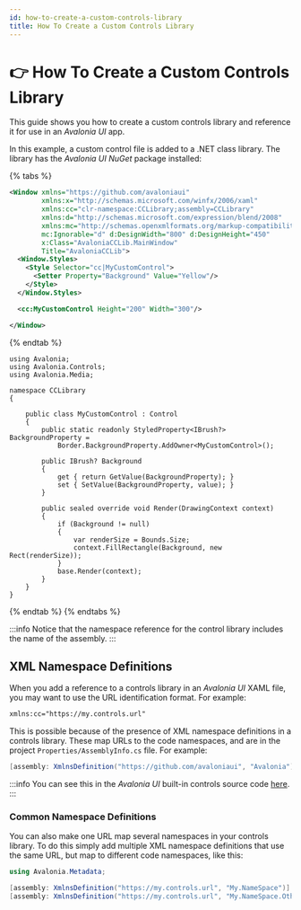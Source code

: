 ```yaml
---
id: how-to-create-a-custom-controls-library
title: How To Create a Custom Controls Library
---
```


# 👉 How To Create a Custom Controls Library

This guide shows you how to create a custom controls library and reference it for use in an _Avalonia UI_ app.

<!--<img src="/img/gitbook-import/assets/image (22) (3).png" alt=""/>-->

In this example, a custom control file is added to a .NET class library. The library has the _Avalonia UI_ _NuGet_ package installed:

<!--<img src="/img/gitbook-import/assets/image (11) (2).png" alt=""/>-->

{% tabs %}
```xml title='XAML'
<Window xmlns="https://github.com/avaloniaui"
        xmlns:x="http://schemas.microsoft.com/winfx/2006/xaml"
        xmlns:cc="clr-namespace:CCLibrary;assembly=CCLibrary"
        xmlns:d="http://schemas.microsoft.com/expression/blend/2008"
        xmlns:mc="http://schemas.openxmlformats.org/markup-compatibility/2006"
        mc:Ignorable="d" d:DesignWidth="800" d:DesignHeight="450"
        x:Class="AvaloniaCCLib.MainWindow"
        Title="AvaloniaCCLib">
  <Window.Styles>
    <Style Selector="cc|MyCustomControl">
      <Setter Property="Background" Value="Yellow"/>
    </Style>
  </Window.Styles>

  <cc:MyCustomControl Height="200" Width="300"/>

</Window>
```
{% endtab %}

``` title='C#'
using Avalonia;
using Avalonia.Controls;
using Avalonia.Media;

namespace CCLibrary
{

    public class MyCustomControl : Control
    {
        public static readonly StyledProperty<IBrush?> BackgroundProperty =
            Border.BackgroundProperty.AddOwner<MyCustomControl>();

        public IBrush? Background
        {
            get { return GetValue(BackgroundProperty); }
            set { SetValue(BackgroundProperty, value); }
        }

        public sealed override void Render(DrawingContext context)
        {
            if (Background != null)
            {
                var renderSize = Bounds.Size;
                context.FillRectangle(Background, new Rect(renderSize));
            }
            base.Render(context);
        }
    }
}
```
{% endtab %}
{% endtabs %}

:::info
Notice that the namespace reference for the control library includes the name of the assembly.
:::

## XML Namespace Definitions

When you add a reference to a controls library in an _Avalonia UI_ XAML file, you may want to use the URL identification format. For example:&#x20;

```xml
xmlns:cc="https://my.controls.url"
```

This is possible because of the presence of XML namespace definitions in a controls library. These map URLs to the code namespaces, and are in the project `Properties/AssemblyInfo.cs` file. For example:&#x20;

```csharp
[assembly: XmlnsDefinition("https://github.com/avaloniaui", "Avalonia")]
```

:::info
You can see this in the _Avalonia UI_ built-in controls source code [here](https://github.com/AvaloniaUI/Avalonia/blob/master/src/Avalonia.Controls/Properties/AssemblyInfo.cs).&#x20;
:::

### Common Namespace Definitions&#x20;

You can also make one URL map several namespaces in your controls library. To do this simply add multiple XML namespace definitions that use the same URL, but map to different code namespaces, like this:&#x20;

```cs
using Avalonia.Metadata;

[assembly: XmlnsDefinition("https://my.controls.url", "My.NameSpace")]
[assembly: XmlnsDefinition("https://my.controls.url", "My.NameSpace.Other")]
```
